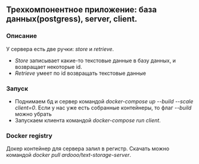 ## Трехкомпонентное приложение: база данных(postgress), server, client.
### Описание
У сервера есть две ручки: *store* и *retrieve*.
- *Store* записывает какие-то текстовые данные в базу данных, и возвращает некоторые id.
- *Retrieve* умеет по id возвращать текстовые данные

### Запуск
- Поднимаем бд и сервер командой *docker-compose up --build --scale client=0*. Если у нас уже есть собранные контейнеры, то флаг *--build* можно убрать
- Запускаем клиента командой *docker-compose run client*.

### Docker registry
Докер контейнер для сервера залил в регистр. Скачать можно командой *docker pull ardooo/text-storage-server*.
